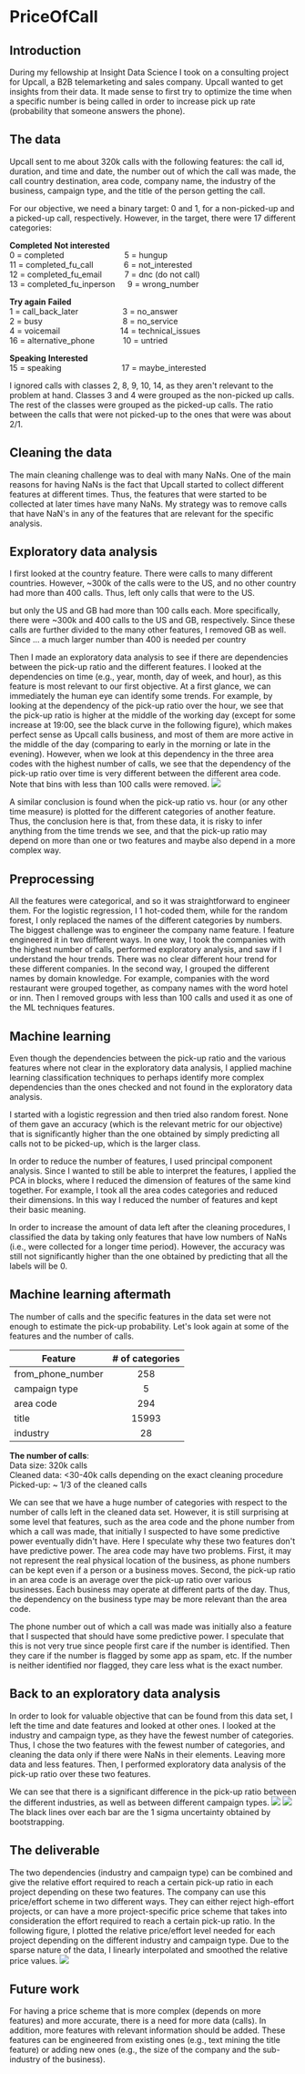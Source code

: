 # PriceOfCall


## Introduction
During my fellowship at Insight Data Science I took on a consulting project for Upcall,
a B2B telemarketing and sales company. Upcall wanted to get insights from their data. It made sense to 
first try to optimize the time when a specific number is being called in order to increase pick up rate (probability 
that someone answers the phone).


## The data 
Upcall sent to me about 320k calls with the following features: the call id, duration, and time and date, the number out of which the call was made, the call country destination, area code, company name, the industry of the business, campaign type, and the title of the person getting the call. 

For our objective, we need a binary target: 0 and 1, for a non-picked-up and a picked-up call, respectively. However, in the target, there were 17 different categories:

**Completed**                  **Not interested**  
0 = completed  &emsp;&emsp;&emsp;&emsp;&emsp;&emsp;&emsp;   5 = hungup  
11 = completed_fu_call  &emsp;&emsp;&emsp;&nbsp;       6 = not_interested  
12 = completed_fu_email &emsp;&emsp;&nbsp;       7 = dnc (do not call)  
13 = completed_fu_inperson &emsp;    9 = wrong_number

**Try again**                  **Failed**  
1 = call_back_later  &emsp;&emsp;&emsp;&emsp;&emsp;          3 = no_answer  
2 = busy  &emsp;&emsp;&emsp;&emsp;&emsp;&emsp;&emsp;&emsp;&emsp;&ensp;    8 = no_service  
4 = voicemail   &emsp;&emsp;&emsp;&emsp;&emsp;&emsp;&emsp;          14 = technical_issues  
16 = alternative_phone &emsp;&emsp;&emsp;        10 =  untried 

**Speaking**                   **Interested**  
15 = speaking   &emsp;&emsp;&emsp;&emsp;&emsp;&emsp;&emsp;             17 = maybe_interested 

I ignored calls with classes 2, 8, 9, 10, 14, as they aren't relevant to the problem at hand. Classes 3 and 4 were grouped as the non-picked up calls. The rest of the classes were grouped as the picked-up calls. The ratio between the calls that were not picked-up to the ones that were was about 2/1. 

## Cleaning the data

The main cleaning challenge was to deal with many NaNs. One of the main reasons for having NaNs is the fact that Upcall started to collect different features at different times. Thus, the features that were started to be collected at later times have many NaNs. My strategy was to remove calls that have NaN's in any of the features that are relevant for the specific analysis.

## Exploratory data analysis 

I first looked at the country feature. There were calls to many different countries. However, ~300k of the calls were to the US, and no other country had more than 400 calls. Thus, left only calls that were to the US.  

but only the US and GB had more than 100 calls each. More specifically, there were ~300k and 400 calls to the US and GB, respectively. Since these calls are further divided to the many other features, I removed GB as well. Since ... a much larger number than 400 is needed per country   

Then I made an exploratory data analysis to see if there are dependencies between the pick-up ratio and the different features. I looked at the dependencies on time (e.g., year, month, day of week, and hour), as this feature is most relevant to our first objective. At a first glance, we can immediately the human eye can identify some trends. For example, by looking at the dependency of the pick-up ratio over the hour, we see that the pick-up ratio is higher at the middle of the working day (except for some increase at 19:00, see the black curve in the following figure), which makes perfect sense as Upcall calls business, and most of them are more active in the middle of the day (comparing to early in the morning or late in the evening). However, when we look at this dependency in the three area codes with the highest number of calls, we see that the dependency of the pick-up ratio over time is very different between the different area code. Note that bins with less than 100 calls were removed. 
![](https://github.com/Doron-L/PriceOfCall/blob/master/pickup_ratio_vs_hour_diff_area_codes_png)

A similar conclusion is found when the pick-up ratio vs. hour (or any other time measure) is plotted for the different categories of another feature. Thus, the conclusion here is that, from these data, it is risky to infer anything from the time trends we see, and that the pick-up ratio may depend on more than one or two features and maybe also depend in a more complex way.

## Preprocessing

All the features were categorical, and so it was straightforward to engineer them. For the logistic regression, I 1 hot-coded them, while for the random forest, I only replaced the names of the different categories by numbers. The biggest challenge was to engineer the company name feature. I feature engineered it in two different ways. In one way, I took the companies with the highest number of calls, performed exploratory analysis, and saw if I understand the hour trends. There was no clear different hour trend for these different companies. In the second way, I grouped the different names by domain knowledge. For example, companies with the word restaurant were grouped together, as company names with the word hotel or inn. Then I removed groups with less than 100 calls and used it as one of the ML techniques features. 

## Machine learning
Even though the dependencies between the pick-up ratio and the various features where not clear in the exploratory data analysis, I applied machine learning classification techniques to perhaps identify more complex dependencies than the ones checked and not found in the exploratory data analysis.

I started with a logistic regression and then tried also random forest. None of them gave an accuracy (which is the relevant metric for our objective) that is significantly higher than the one obtained by simply predicting all calls not to be picked-up, which is the larger class.

In order to reduce the number of features, I used principal component analysis. Since I wanted to still be able to interpret the features, I applied the PCA in blocks, where I reduced the dimension of features of the same kind together. For example, I took all the area codes categories and reduced their dimensions. In this way I reduced the number of features and kept their basic meaning.  

In order to increase the amount of data left after the cleaning procedures, I classified the data by taking only features that have low numbers of NaNs (i.e., were collected for a longer time period). However, the accuracy was still not significantly higher than the one obtained by predicting that all the labels will be 0.


## Machine learning aftermath

The number of calls and the specific features in the data set were not enough to estimate the pick-up probability. Let's look again at some of the features and the number of calls.  

| Feature        | \# of categories| 
| ---------------|:--------------:| 
| from_phone_number      | 258            | 
| campaign type  | 5              | 
| area code      | 294            |  
| title          | 15993          |  
| industry       | 28             |  


**The number of calls**:  
Data size: 320k calls  
Cleaned data:  <30-40k calls depending on the exact cleaning procedure  
Picked-up: ~ 1/3 of the cleaned calls  
   
We can see that we have a huge number of categories with respect to the number of calls left in the cleaned data set. However, it is still surprising at some level that features, such as the area code and the phone number from which a call was made, that initially I suspected to have some predictive power eventually didn't have. Here I  speculate why these two features don't have predictive power. The area code may have two problems. First, it may not represent the real physical location of the business, as phone numbers can be kept even if a person or a business moves. Second, the pick-up ratio in 
an area code is an average over the pick-up ratio over various businesses. Each business may operate at different parts of the day. Thus, the dependency on the business type may be more relevant than the area code.

The phone number out of which a call was made was initially also a feature that I suspected that should
have some predictive power. I speculate that this is not very true since people first care if the 
number is identified. Then they care if the number is flagged by some app as spam, etc. If the number is
neither identified nor flagged, they care less what is the exact number.

## Back to an exploratory data analysis

In order to look for valuable objective that can be found from this data set, I left the time and date features and looked at other ones. I looked at the industry and campaign type, as they have the fewest number of categories.  Thus, I chose the two features with the fewest number of categories, and cleaning the data only if there were NaNs in their elements. Leaving more data and less features. Then, I performed exploratory data analysis of the pick-up ratio over these two features.

We can see that there is a significant difference in the pick-up ratio between the different industries, as well as between different campaign types.
![](https://github.com/Doron-L/PriceOfCall/blob/master/pickup_ratio_vs_industry_png)
![](https://github.com/Doron-L/PriceOfCall/blob/master/pickup_ratio_vs_campaign_type_png)
The black lines over each bar are the 1 sigma uncertainty obtained by bootstrapping. 

## The deliverable
The two dependencies (industry and campaign type) can be combined and give the relative effort required to reach a certain pick-up ratio in each project depending on these two features. The company can use this price/effort scheme in two different ways. They can either reject high-effort projects, or can have a more project-specific price scheme that takes into consideration the effort required to reach a certain pick-up ratio. In the following figure, I plotted the relative price/effort level needed for each project depending on the different industry and campaign type. Due to the sparse nature of the data, I linearly interpolated and smoothed the relative price values.
![](https://github.com/Doron-L/PriceOfCall/blob/master/price_smoothed_vs_industry_n_campaign_type_png)

## Future work

For having a price scheme that is more complex (depends on more features) and more accurate, there is a need for more data (calls). In addition, more features with relevant information should be added. These features can be engineered from existing ones (e.g., text mining the title feature) or adding new ones (e.g., the size of the company and the sub-industry of the business).


